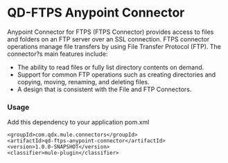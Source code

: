 # QD-FTPS Anypoint Connector

Anypoint Connector for FTPS (FTPS Connector) provides access to files and folders on an FTP server over an SSL connection. FTPS connector operations manage file transfers by using File Transfer Protocol (FTP). The connector?s main features include:

- The ability to read files or fully list directory contents on demand.
- Support for common FTP operations such as creating directories and copying, moving, renaming, and deleting files.
- A design that is consistent with the File and FTP Connectors.

### Usage

Add this dependency to your application pom.xml

```
<groupId>com.qdx.mule.connectors</groupId>
<artifactId>qd-ftps-anypoint-connector</artifactId>
<version>1.0.0-SNAPSHOT</version>
<classifier>mule-plugin</classifier>
```

